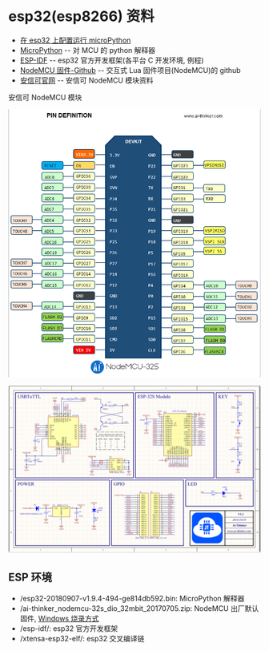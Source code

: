 # esp32(esp8266) 资料

- [在 esp32 上配置运行 microPython](http://www.52pi.net/archives/626)
- [MicroPython](https://micropython.org/download#esp32) -- 对 MCU 的 python 解释器
- [ESP-IDF](https://docs.espressif.com/projects/esp-idf/zh_CN/latest/index.html) -- esp32 官方开发框架(各平台 C 开发环境, 例程)
- [NodeMCU 固件-Github](https://github.com/nodemcu/nodemcu-firmware) -- 交互式 Lua 固件项目(NodeMCU)的 github
- [安信可官网](http://wiki.ai-thinker.com/welcome) -- 安信可 NodeMCU 模块资料

安信可 NodeMCU 模块

![NodeMCU-32S](TB2416uotFopuFjSZFHXXbSlXXa_!!2922621297.png)

![NodeMCU-32S](TB2ijafml0kpuFjSsppXXcGTXXa_!!2922621297.png)

## ESP 环境

- /esp32-20180907-v1.9.4-494-ge814db592.bin: MicroPython 解释器
- /ai-thinker_nodemcu-32s_dio_32mbit_20170705.zip: NodeMCU 出厂默认固件, [Windows 烧录方式](http://wiki.ai-thinker.com/esp32/boards/nodemcu_32s)
- /esp-idf/: esp32 官方开发框架
- /xtensa-esp32-elf/: esp32 交叉编译链
